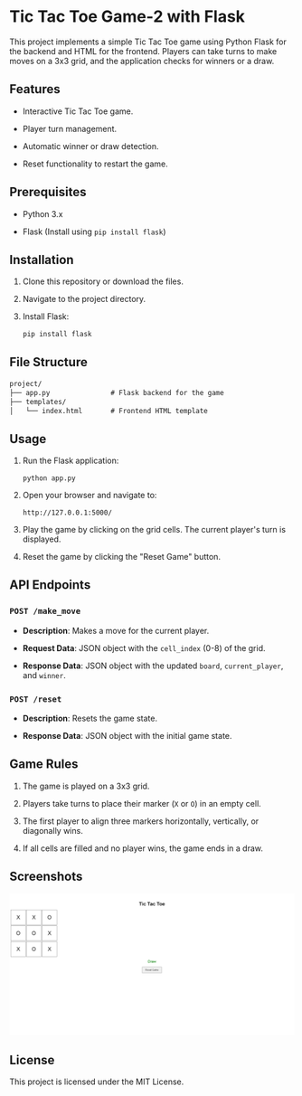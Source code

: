 
# Tic Tac Toe Game-2 with Flask

This project implements a simple Tic Tac Toe game using Python Flask for the backend and HTML for the frontend. Players can take turns to make moves on a 3x3 grid, and the application checks for winners or a draw.

## Features

-   Interactive Tic Tac Toe game.
    
-   Player turn management.
    
-   Automatic winner or draw detection.
    
-   Reset functionality to restart the game.
    

## Prerequisites

-   Python 3.x
    
-   Flask (Install using `pip install flask`)
    

## Installation

1.  Clone this repository or download the files.
    
2.  Navigate to the project directory.
    
3.  Install Flask:
    
    ```
    pip install flask
    ```
    

## File Structure

```
project/
├── app.py               # Flask backend for the game
├── templates/
│   └── index.html       # Frontend HTML template
```

## Usage

1.  Run the Flask application:
    
    ```
    python app.py
    ```
    
2.  Open your browser and navigate to:
    
    ```
    http://127.0.0.1:5000/
    ```
    
3.  Play the game by clicking on the grid cells. The current player's turn is displayed.
    
4.  Reset the game by clicking the "Reset Game" button.
    

## API Endpoints

### `POST /make_move`

-   **Description**: Makes a move for the current player.
    
-   **Request Data**: JSON object with the `cell_index` (0-8) of the grid.
    
-   **Response Data**: JSON object with the updated `board`, `current_player`, and `winner`.
    

### `POST /reset`

-   **Description**: Resets the game state.
    
-   **Response Data**: JSON object with the initial game state.
    

## Game Rules

1.  The game is played on a 3x3 grid.
    
2.  Players take turns to place their marker (`X` or `O`) in an empty cell.
    
3.  The first player to align three markers horizontally, vertically, or diagonally wins.
    
4.  If all cells are filled and no player wins, the game ends in a draw.
    

## Screenshots
![Front end](https://github.com/sugeng-riyanto/Tic-Tac-Toe-game-using-flask-python/blob/main/Tic-Tac-Toe-12-14-2024_05_50_PM.png)

## License

This project is licensed under the MIT License.
